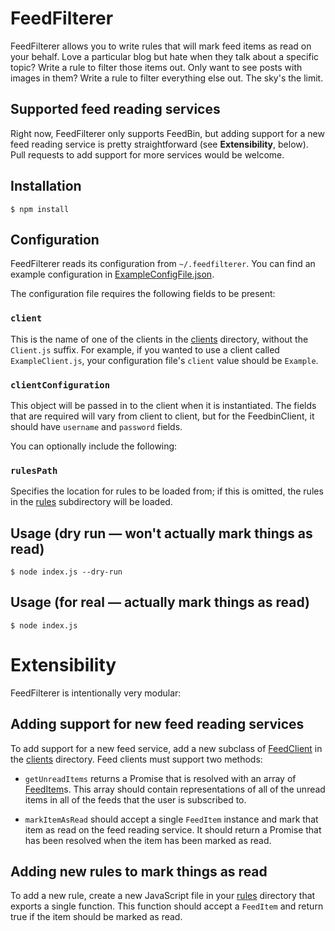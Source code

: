 # FeedFilterer

FeedFilterer allows you to write rules that will mark feed items as read on your behalf. Love a
particular blog but hate when they talk about a specific topic? Write a rule to filter those items
out. Only want to see posts with images in them? Write a rule to filter everything else out. The
sky's the limit.

## Supported feed reading services

Right now, FeedFilterer only supports FeedBin, but adding support for a new feed reading service is
pretty straightforward (see **Extensibility**, below). Pull requests to add support for more services
would be welcome.

## Installation
````
$ npm install
````

## Configuration
FeedFilterer reads its configuration from `~/.feedfilterer`. You can find an example configuration
in [ExampleConfigFile.json](./ExampleConfigFile.json).

The configuration file requires the following fields to be present:

### `client`
This is the name of one of the clients in the [clients](./clients) directory, without the `Client.js`
suffix. For example, if you wanted to use a client called `ExampleClient.js`, your configuration
file's `client` value should be `Example`.

### `clientConfiguration`
This object will be passed in to the client when it is instantiated. The fields that are required
will vary from client to client, but for the FeedbinClient, it should have `username` and `password`
fields.

You can optionally include the following:

### `rulesPath`
Specifies the location for rules to be loaded from; if this is omitted, the rules in the
[rules](./rules) subdirectory will be loaded.

## Usage (dry run — won't actually mark things as read)
````
$ node index.js --dry-run
````

## Usage (for real — actually mark things as read)
````
$ node index.js
````

# Extensibility
FeedFilterer is intentionally very modular:

## Adding support for new feed reading services
To add support for a new feed service, add a new subclass of [FeedClient](./FeedClient.js) in the
[clients](./clients) directory. Feed clients must support two methods:

- `getUnreadItems` returns a Promise that is resolved with an array of [FeedItem](./FeedItem.js)s.
This array should contain representations of all of the unread items in all of the feeds that the
user is subscribed to.

- `markItemAsRead` should accept a single `FeedItem` instance and mark that item as read on the feed
reading service. It should return a Promise that has been resolved when the item has been marked as
read.

## Adding new rules to mark things as read
To add a new rule, create a new JavaScript file in your [rules](./rules) directory that exports a
single function. This function should accept a `FeedItem` and return true if the item should be
marked as read.